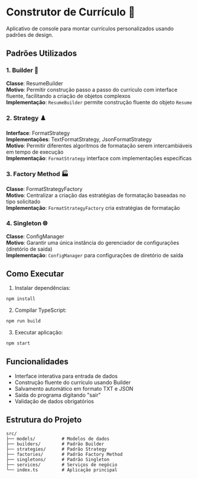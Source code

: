 # Construtor de Currículo 📝

Aplicativo de console para montar currículos personalizados usando padrões de design.

## Padrões Utilizados

### 1. Builder 🧱

**Classe**: ResumeBuilder  
**Motivo**: Permitir construção passo a passo do currículo com interface fluente, facilitando a criação de objetos complexos  
**Implementação**: `ResumeBuilder` permite construção fluente do objeto `Resume`

### 2. Strategy ♟️

**Interface**: FormatStrategy  
**Implementações**: TextFormatStrategy, JsonFormatStrategy  
**Motivo**: Permitir diferentes algoritmos de formatação serem intercambiáveis em tempo de execução  
**Implementação**: `FormatStrategy` interface com implementações específicas

### 3. Factory Method 🏭

**Classe**: FormatStrategyFactory  
**Motivo**: Centralizar a criação das estratégias de formatação baseadas no tipo solicitado  
**Implementação**: `FormatStrategyFactory` cria estratégias de formatação

### 4. Singleton 🌐

**Classe**: ConfigManager  
**Motivo**: Garantir uma única instância do gerenciador de configurações (diretório de saída)  
**Implementação**: `ConfigManager` para configurações de diretório de saída

## Como Executar

1. Instalar dependências:

```bash
npm install
```

2. Compilar TypeScript:

```bash
npm run build
```

3. Executar aplicação:

```bash
npm start
```

## Funcionalidades

- Interface interativa para entrada de dados
- Construção fluente do currículo usando Builder
- Salvamento automático em formato TXT e JSON
- Saída do programa digitando "sair"
- Validação de dados obrigatórios

## Estrutura do Projeto

```
src/
├── models/          # Modelos de dados
├── builders/        # Padrão Builder
├── strategies/      # Padrão Strategy
├── factories/       # Padrão Factory Method
├── singletons/      # Padrão Singleton
├── services/        # Serviços de negócio
└── index.ts         # Aplicação principal
```
